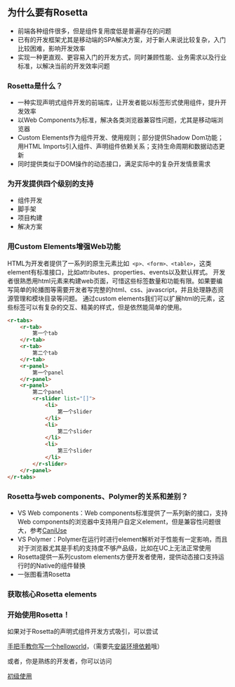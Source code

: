 ## 为什么要有Rosetta
- 前端各种组件很多，但是组件复用度低是普遍存在的问题
- 已有的开发框架尤其是移动端的SPA解决方案，对于新人来说比较复杂，入门比较困难，影响开发效率
- 实现一种更直观、更容易入门的开发方式，同时兼顾性能、业务需求以及行业标准，以解决当前的开发效率问题

### Rosetta是什么？
- 一种实现声明式组件开发的前端库，让开发者能以标签形式使用组件，提升开发效率
- 以Web Components为标准，解决各类浏览器兼容性问题，尤其是移动端浏览器
- Custom Elements作为组件开发、使用规则；部分提供Shadow Dom功能；用HTML Imports引入组件、声明组件依赖关系；支持生命周期和数据动态更新
- 同时提供类似于DOM操作的动态接口，满足实际中的复杂开发情景需求

### 为开发提供四个级别的支持
- 组件开发
- 脚手架
- 项目构建
- 解决方案

### 用Custom Elements增强Web功能
HTML为开发者提供了一系列的原生元素比如``` <p>、<form>、<table>```，这类element有标准接口，比如attributes、properties、events以及默认样式。
开发者很熟悉用html元素来构建web页面，可惜这些标签数量和功能有限。如果要编写简单的轮播图等需要开发者写完整的html、css、javascript，并且处理静态资源管理和模块目录等问题。
通过custom elements我们可以扩展html的元素，这些标签可以有复杂的交互、精美的样式，但是依然能简单的使用。

```html
<r-tabs>
    <r-tab>
        第一个tab
    </r-tab>
    <r-tab>
        第二个tab
    </r-tab>
    <r-panel>
        第一个panel
    </r-panel>
    <r-panel>
        第二个panel
        <r-slider list="[]">
            <li>
                第一个slider
            </li>
            <li>
                第二个slider
            </li>
            <li>
                第三个slider
            </li>
        </r-slider>
    </r-panel>
</r-tabs>
```

### Rosetta与web components、Polymer的关系和差别？
- VS Web components：Web components标准提供了一系列新的接口，支持Web components的浏览器中支持用户自定义element，但是兼容性问题很大，参考[CaniUse](http://caniuse.com/#search=web%20components)
- VS Polymer：Polymer在运行时进行element解析对于性能有一定影响，而且对于浏览器尤其是手机的支持度不够产品级，比如在UC上无法正常使用
- Rosetta提供一系列custom elements方便开发者使用，提供动态接口支持运行时的Native的组件替换
- 一张图看清Rosetta


### 获取核心Rosetta elements


### 开始使用Rosetta！
如果对于Rosetta的声明式组件开发方式吸引，可以尝试

[手把手教你写一个helloworld](./helloworld.md)，（需要先[安装环境依赖](./beginning/install.md)哦）

或者，你是熟练的开发者，你可以访问

[初级使用](./lv1.md)

